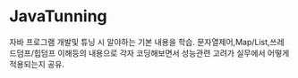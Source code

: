 # JavaTunning

자바 프로그램 개발및 튜닝 시 알야하는 기본 내용을 학습. 
문자열제어,Map/List,쓰레드덤프/힙덤프 이해등의 내용으로 각자 코딩해보면서 성능관련 고려가 실무에서 어떻게 적용되는지 공유.
